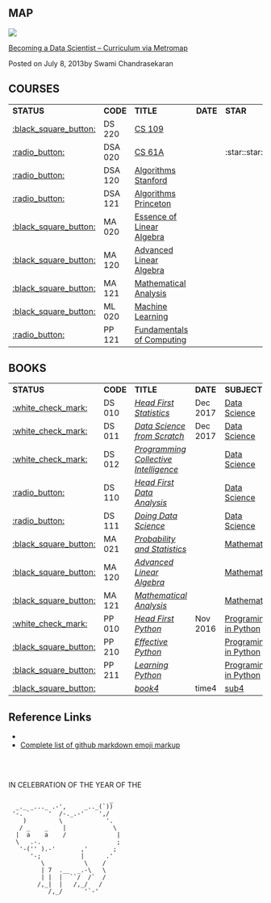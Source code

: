 
MAP
------

![](http://nirvacana.com/thoughts/wp-content/uploads/2018/01/RoadToDataScientist1.png)

[Becoming a Data Scientist – Curriculum via Metromap](http://nirvacana.com/thoughts/2013/07/08/becoming-a-data-scientist/)

Posted on July 8, 2013by Swami Chandrasekaran

COURSES
------

<table>
<tr>
    <td><b>STATUS</b></td>
    <td><b>CODE</b></td>
    <td><b>TITLE</b></td>
    <td><b>DATE</b></td>
    <td><b>STAR</b></td>
    <td><b>SUBJECT</b></td>
</tr>

<tr>
    <td><a href="https://github.com/Vida42/my-data-scientist-roadmap/tree/master/DataScience/DS_220_CS_109">:black_square_button:</a></td>
    <td>DS 220</td>
    <td><a href="http://cs109.github.io/2015/">CS 109</a></td>
    <td></td>
    <td></td>
    <td rowspan="1"><a href="https://github.com/Vida42/my-data-scientist-roadmap/tree/master/DataScience">Data Science</a></td>
</tr>

<tr>
    <td><a href="https://github.com/Vida42/my-data-scientist-roadmap/tree/master/DataStructure%26Algorithms/DSA_020_CS_61A">:radio_button:</a></td>
    <td>DSA 020</td>
    <td><a href="https://inst.eecs.berkeley.edu/~cs61a/fa18/">CS 61A</a></td>
    <td></td>
    <td>:star::star::star::star:</td>
    <td rowspan="3"><a href="https://github.com/Vida42/my-data-scientist-roadmap/tree/master/DataStructure%26Algorithms">Data Structure & Algorithms</a></td>
</tr>
<tr>
    <td><a href="https://github.com/Vida42/my-data-scientist-roadmap/tree/master/DataStructure%26Algorithms/DSA_120_Algorithms_Stanford">:radio_button:</a></td>
    <td>DSA 120</td>
    <td><a href="https://www.coursera.org/specializations/algorithms">Algorithms Stanford</a></td>
    <td></td>
    <td></td>
</tr>
<tr>
    <td><a href="https://github.com/Vida42/my-data-scientist-roadmap/tree/master/DataStructure%26Algorithms/DSA_121_Algorithms_Princeton">:radio_button:</a></td>
    <td>DSA 121</td>
    <td><a href="https://www.coursera.org/learn/algorithms-part1">Algorithms Princeton</a></td>
    <td></td>
    <td></td>
</tr>

<tr>
    <td><a href="https://github.com/Vida42/my-data-scientist-roadmap/tree/master/Mathematics/MA_020_Essence_of_Linear_Algebra">:black_square_button:</a></td>
    <td>MA 020</td>
    <td><a href="https://www.youtube.com/watch?v=fNk_zzaMoSs&list=PLZHQObOWTQDPD3MizzM2xVFitgF8hE_ab">Essence of Linear Algebra</a></td>
    <td></td>
    <td></td>
    <td rowspan="3"><a href="https://github.com/Vida42/my-data-scientist-roadmap/tree/master/Mathematics">Mathematics</a></td>
</tr>
<tr>
    <td><a href="https://github.com/Vida42/my-data-scientist-roadmap/tree/master/Mathematics/MA_120_Advanced_Linear_Algebra">:black_square_button:</a></td>
    <td>MA 120</td>
    <td><a href="https://www.bilibili.com/video/av22633208?from=search&seid=16250201535838563323">Advanced Linear Algebra</a></td>
    <td></td>
    <td></td>
</tr>
<tr>
    <td><a href="https://github.com/Vida42/my-data-scientist-roadmap/tree/master/Mathematics/MA_121_Mathematical_Analysis">:black_square_button:</a></td>
    <td>MA 121</td>
    <td><a href="https://www.bilibili.com/video/av18844091/?p=92">Mathematical Analysis</a></td>
    <td></td>
    <td></td>
</tr>

<tr>
    <td><a href="https://github.com/Vida42/my-data-scientist-roadmap/tree/master/MachineLearning/ML_020_Machine_Learning">:black_square_button:</a></td>
    <td>ML 020</td>
    <td><a href="https://www.coursera.org/learn/machine-learning">Machine Learning</a></td>
    <td></td>
    <td></td>
    <td rowspan="1"><a href="https://github.com/Vida42/my-data-scientist-roadmap/tree/master/MachineLearning">Machine Learning</a></td>
</tr>

<tr>
    <td><a href="https://github.com/Vida42/my-data-scientist-roadmap/tree/master/PrograminginPython/PP_121_Fundamentals_of_Computing">:radio_button:</a></td>
    <td>PP 121</td>
    <td><a href="https://www.coursera.org/specializations/computer-fundamentals">Fundamentals of Computing</a></td>
    <td></td>
    <td></td>
    <td rowspan="1"><a href="https://github.com/Vida42/my-data-scientist-roadmap/tree/master/PrograminginPython">Programing in Python</a></td>
</tr>

</table>


BOOKS
------

<table>
<tr>
    <td><b>STATUS</b></td>
    <td><b>CODE</b></td>
    <td><b>TITLE</b></td>
    <td><b>DATE</b></td>
    <td><b>SUBJECT</b></td>
    <td><b>STAR</b></td>
</tr>

<tr>
    <td><a href="https://github.com/Vida42/my-data-scientist-roadmap/tree/master/DataScience/DS_010_Head_First_Statistics">:white_check_mark:</a></td>
    <td>DS 010</td>
    <td><a href="https://book.douban.com/subject/7056708/"><i>Head First Statistics</i></a></td>
    <td>Dec 2017</td>
    <td><a href="https://github.com/Vida42/my-data-scientist-roadmap/tree/master/DataScience">Data Science</a></td>
    <td>:star::star::star:</td>
</tr>
<tr>
    <td><a href="https://github.com/Vida42/my-data-scientist-roadmap/tree/master/DataScience/DS_011_Data_Science_from_Scratch">:white_check_mark:</a></td>
    <td>DS 011</td>
    <td><a href="https://book.douban.com/subject/26741078/"><i>Data Science from Scratch</i></a></td>
    <td>Dec 2017</td>
    <td><a href="https://github.com/Vida42/my-data-scientist-roadmap/tree/master/DataScience">Data Science</a></td>
    <td>:star::star::star:</td>
</tr>
<tr>
    <td><a href="https://github.com/Vida42/my-data-scientist-roadmap/tree/master/DataScience/DS_011_Data_Science_from_Scratch">:white_check_mark:</a></td>
    <td>DS 012</td>
    <td><a href="https://book.douban.com/subject/3288908/"><i>Programming Collective Intelligence</i></a></td>
    <td></td>
    <td><a href="https://github.com/Vida42/my-data-scientist-roadmap/tree/master/DataScience">Data Science</a></td>
    <td></td>
</tr>
<tr>
    <td><a href="https://github.com/Vida42/my-data-scientist-roadmap/tree/master/DataScience/DS_110_Head_First_Data_Analysis">:radio_button:</a></td>
    <td>DS 110</td>
    <td><a href="https://book.douban.com/subject/5257905/"><i>Head First Data Analysis</i></a></td>
    <td></td>
    <td><a href="https://github.com/Vida42/my-data-scientist-roadmap/tree/master/DataScience">Data Science</a></td>
    <td></td>
</tr>
<tr>
    <td><a href="https://github.com/Vida42/my-data-scientist-roadmap/tree/master/DataScience/DS_111_Doing_Data_Science">:radio_button:</a></td>
    <td>DS 111</td>
    <td><a href="https://book.douban.com/subject/26320485/"><i>Doing Data Science</i></a></td>
    <td></td>
    <td><a href="https://github.com/Vida42/my-data-scientist-roadmap/tree/master/DataScience">Data Science</a></td>
    <td></td>
</tr>
<tr>
    <td><a href="https://github.com/Vida42/my-data-scientist-roadmap/tree/master/Mathematics/MA_021_Probability_and_Statistics">:black_square_button:</a></td>
    <td>MA 021</td>
    <td><a href="https://book.douban.com/subject/2201479/"><i>Probability and Statistics</i></a></td>
    <td></td>
    <td><a href="https://github.com/Vida42/my-data-scientist-roadmap/tree/master/Mathematics">Mathematics</a></td>
    <td></td>
</tr>
<tr>
    <td><a href="https://github.com/Vida42/my-data-scientist-roadmap/tree/master/Mathematics/MA_120_Advanced_Linear_Algebra">:black_square_button:</a></td>
    <td>MA 120</td>
    <td><a href="https://book.douban.com/subject/4839187/"><i>Advanced Linear Algebra</i></a></td>
    <td></td>
    <td><a href="https://github.com/Vida42/my-data-scientist-roadmap/tree/master/Mathematics">Mathematics</a></td>
    <td></td>
</tr>
<tr>
    <td><a href="https://github.com/Vida42/my-data-scientist-roadmap/tree/master/Mathematics/MA_121_Mathematical_Analysis">:black_square_button:</a></td>
    <td>MA 121</td>
    <td><a href="https://book.douban.com/subject/1165179/"><i>Mathematical Analysis</i></a></td>
    <td></td>
    <td><a href="https://github.com/Vida42/my-data-scientist-roadmap/tree/master/Mathematics">Mathematics</a></td>
    <td></td>
</tr>
<tr>
    <td><a href="https://github.com/Vida42/my-data-scientist-roadmap/tree/master/PrograminginPython/PP_010_Head_First_Python">:white_check_mark:</a></td>
    <td>PP 010</td>
    <td><a href="https://book.douban.com/subject/10561367/"><i>Head First Python</i></a></td>
    <td>Nov 2016</td>
    <td><a href="https://github.com/Vida42/my-data-scientist-roadmap/tree/master/PrograminginPython">Programing in Python</a></td>
    <td>:star::star::star:</td>
</tr>
<tr>
    <td><a href="https://github.com/Vida42/my-data-scientist-roadmap/tree/master/PrograminginPython/PP_210_Effective_Python">:black_square_button:</a></td>
    <td>PP 210</td>
    <td><a href="https://book.douban.com/subject/26709315/"><i>Effective Python</i></a></td>
    <td></td>
    <td><a href="https://github.com/Vida42/my-data-scientist-roadmap/tree/master/PrograminginPython">Programing in Python</a></td>
    <td></td>
</tr>
<tr>
    <td><a href="https://github.com/Vida42/my-data-scientist-roadmap/tree/master/PrograminginPython/PP_211_Learning_Python">:black_square_button:</a></td>
    <td>PP 211</td>
    <td><a href="https://book.douban.com/subject/6049132/"><i>Learning Python</i></a></td>
    <td></td>
    <td><a href="https://github.com/Vida42/my-data-scientist-roadmap/tree/master/PrograminginPython">Programing in Python</a></td>
    <td></td>
</tr>
<tr>
    <td><a href="">:black_square_button:</a></td>
    <td></td>
    <td><a href=""><i>book4</i></a></td>
    <td>time4</td>
    <td><a href="">sub4</a></td>
    <td></td>
</tr>
</table>


Reference Links
------

* []()
* [Complete list of github markdown emoji markup](https://gist.github.com/rxaviers/7360908)

<br></br>

IN CELEBRATION OF THE YEAR OF THE

                                _
      _._ _..._ .-',     _.._(`))
     '-. `     '  /-._.-'    ',/
        )         \            '.
       / _    _    |             \
      |  a    a    /              |
      \   .-.                     ;  
       '-('' ).-'       ,'       ;
          '-;           |      .'
             \           \    /
             | 7  .__  _.-\   \
             | |  |  ``/  /`  /
            /,_|  |   /,_/   /
               /,_/      '`-'

